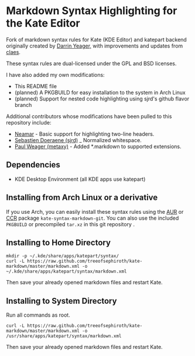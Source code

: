 # Markdown Syntax Highlighting for the Kate Editor

Fork of markdown syntax rules for Kate (KDE Editor) and katepart backend  originally created by [Darrin Yeager,](http://www.dyeager.org/blog/2008/06/kate-markdown-color-syntax-highlighting.html) with improvements and updates from [claes](https://github.com/claes/kate-markdown).

These syntax rules are dual-licensed under the GPL and BSD licenses.

I have also added my own modifications:

* This README file
* (planned) A PKGBUILD for easy installation to the system in Arch Linux
* (planned) Support for nested code highlighting using sjrd's github flavor branch

Additional contributors whose modifications have been pulled to this repository include:

* [Neamar](https://github.com/Neamar/kate-markdown) - Basic support for highlighting two-line headers.
* [Sebastien Doeraene (sjrd)](https://github.com/sjrd/kate-markdown) _ Normalized whitespace.
* [Paul Weager (metaxy)](https://github.com/metaxy/kate-markdown) - Added *.markdown to supported extensions.

## Dependencies

* KDE Desktop Environment (all KDE apps use katepart)

## Installing from Arch Linux or a derivative

If you use Arch, you can easily install these syntax rules using the [AUR](https://aur.archlinux.org/packages.php?ID=62856) or [CCR](http://chakra-linux.org/ccr/packages.php?ID=4368) package `kate-syntax-markdown-git`. You can also use the included `PKGBUILD` or precompiled `tar.xz` in this git repository .

## Installing to Home Directory

    mkdir -p ~/.kde/share/apps/katepart/syntax/
    curl -L https://raw.github.com/treeofsephiroth/kate-markdown/master/markdown.xml -o ~/.kde/share/apps/katepart/syntax/markdown.xml

Then save your already opened markdown files and restart Kate.

## Installing to System Directory

Run all commands as root.

    curl -L https://raw.github.com/treeofsephiroth/kate-markdown/master/markdown.xml -o /usr/share/apps/katepart/syntax/markdown.xml
    
Then save your already opened markdown files and restart Kate.